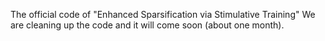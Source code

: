 The official code of "Enhanced Sparsification via Stimulative Training"
We are cleaning up the code and it will come soon (about one month).
